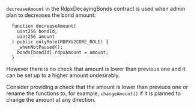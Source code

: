 `decreaseAmount` in the RdpxDecayingBonds contract is used when admin plan to decreases the bond amount:

```
  function decreaseAmount(
    uint256 bondId,
    uint256 amount
  ) public onlyRole(RDPXV2CORE_ROLE) {
    _whenNotPaused();
    bonds[bondId].rdpxAmount = amount;
  }
```

However there is no check that amount is lower than previous one and it can be set up to a higher amount undesirably. 

Consider providing a check that the amount is lower than previuos one or rename the functions to, for example, `changeAmount()` if it is planned to change the amount at any direction.